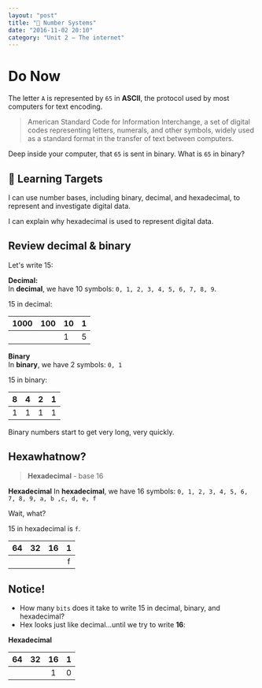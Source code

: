 ```yaml
---
layout: "post"
title: "🔢 Number Systems"
date: "2016-11-02 20:10"
category: "Unit 2 – The internet"
---
```


# Do Now
The letter `A` is represented by `65` in **ASCII**, the protocol used by most computers for text encoding.

> American Standard Code for Information Interchange, a set of digital codes representing letters, numerals, and other symbols, widely used as a standard format in the transfer of text between computers.

Deep inside your computer, that `65` is sent in binary. What is `65` in binary?

## 🎯 Learning Targets
I can use number bases, including binary, decimal, and hexadecimal,  to represent and investigate digital data.

I can explain why hexadecimal is used to represent digital data.

## Review decimal & binary


Let's write 15:

**Decimal:**   
In **decimal**, we have 10 symbols: `0, 1, 2, 3, 4, 5, 6, 7, 8, 9`.

15 in decimal:

| 1000 | 100 | 10 | 1 |
|------|-----|----|:---:|
|      |     |  1  | 5 |

**Binary**    
In **binary**, we have 2 symbols: `0, 1`

15 in binary:

| 8 | 4 | 2 | 1 |
|:--:|:--:|:--:|:--:|
| 1 | 1 | 1 | 1 |

Binary numbers start to get very long, very quickly.

## Hexawhatnow?

> **Hexadecimal** - base 16

**Hexadecimal**
In **hexadecimal**, we have 16 symbols: `0, 1, 2, 3, 4, 5, 6, 7, 8, 9, a, b ,c, d, e, f`

Wait, what?

15 in hexadecimal is `f`.

| 64 | 32 | 16 | 1 |
|:--:|:--:|:--:|:--:|
|  |  |  | f |

## Notice!
- How many `bits` does it take to write 15 in decimal, binary, and hexadecimal?
- Hex looks just like decimal...until we try to write **16**:

**Hexadecimal**

| 64 | 32 | 16 | 1 |
|:--:|:--:|:--:|:--:|
|  |  | 1 | 0 |
